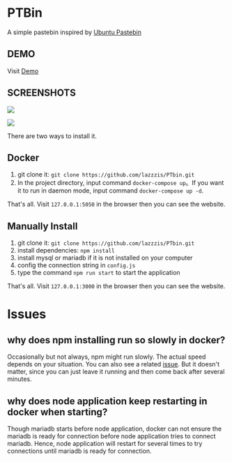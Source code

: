 # PTBin

A simple pastebin inspired by [Ubuntu Pastebin](http://pastebin.ubuntu.com/)

## DEMO

Visit [Demo](http://acm.cjlu.edu.cn/gist)

## SCREENSHOTS

![](https://c1.staticflickr.com/5/4219/34805329622_10b88dc6b2_c.jpg)

![](https://c1.staticflickr.com/5/4225/34805330852_36f4956723_c.jpg)

There are two ways to install it.

## Docker

1. git clone it: `git clone https://github.com/lazzzis/PTbin.git`
2. In the project directory, input command `docker-compose up`。If you want it to run in daemon mode, input command `docker-compose up -d`.

That's all. Visit `127.0.0.1:5050` in the browser then you can see the website.

## Manually Install

1. git clone it: `git clone https://github.com/lazzzis/PTbin.git`
2. install dependencies: `npm install`
3. install mysql or mariadb if it is not installed on your computer
4. config the connection string in `config.js`
5. type the command `npm run start` to start the application

That's all. Visit `127.0.0.1:3000` in the browser then you can see the website.

# Issues

## why does npm installing run so slowly in docker?

Occasionally but not always, npm might run slowly. The actual speed depends on your situation. You can also see a related [issue](https://github.com/npm/npm/issues/8836). But it doesn't matter, since you can just leave it running and then come back after several minutes.

## why does node application keep restarting in docker when starting?

Though mariadb starts before node application, docker can not ensure the mariadb is ready for connection before node application tries to connect mariadb. Hence, node application will restart for several times to try connections until mariadb is ready for connection.
